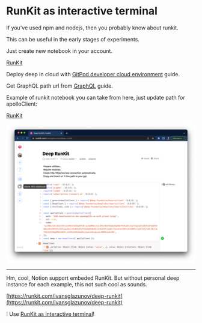 # RunKit as interactive terminal

If you've used npm and nodejs, then you probably know about runkit.

This can be useful in the early stages of experiments.

Just create new notebook in your account.

[RunKit](https://runkit.com/ivansglazunov)

Deploy deep in cloud with [GitPod developer cloud environment](https://www.notion.so/GitPod-developer-cloud-environment-1415dae2bb6e466db34be7e6c790ef65?pvs=21) guide.

Get GraphQL path url from [GraphQL](https://www.notion.so/GraphQL-12a676a2508541cf9a63cfeb564ffe7d?pvs=21) guide.

Example of runkit notebook you can take from here, just update path for apolloClient:

[RunKit](https://runkit.com/ivansglazunov/deep-runkit)

![](__content__/install-runkit_terminal-1.png)

---

Hm, cool, Notion support embeded RunKit. But without personal deep instance for each example, this not such cool as sounds.

[https://runkit.com/ivansglazunov/deep-runkit](https://runkit.com/ivansglazunov/deep-runkit)

❕ Use [RunKit as interactive terminal](https://www.notion.so/RunKit-as-interactive-terminal-850dd594103e446ca895c3378f260009?pvs=21)!
